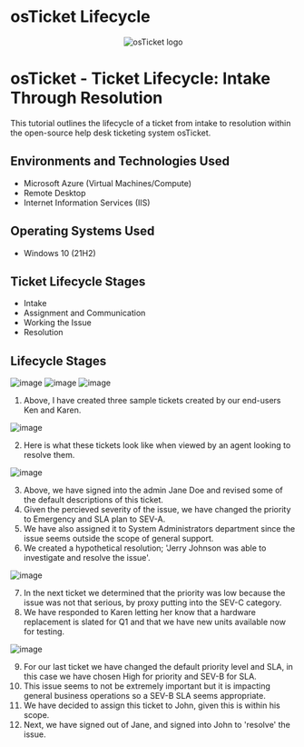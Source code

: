 # osTicket Lifecycle
<p align="center">
<img src="https://i.imgur.com/Clzj7Xs.png" alt="osTicket logo"/>
</p>

<h1>osTicket - Ticket Lifecycle: Intake Through Resolution</h1>
This tutorial outlines the lifecycle of a ticket from intake to resolution within the open-source help desk ticketing system osTicket.<br />


<h2>Environments and Technologies Used</h2>

- Microsoft Azure (Virtual Machines/Compute)
- Remote Desktop
- Internet Information Services (IIS)

<h2>Operating Systems Used </h2>

- Windows 10</b> (21H2)

<h2>Ticket Lifecycle Stages</h2>

- Intake
- Assignment and Communication
- Working the Issue
- Resolution

<h2>Lifecycle Stages</h2>

<p>



![image](https://github.com/bradgarton13/ticket-lifecycle/assets/166873905/89c24444-d385-44cd-8861-3dcf96cf963e)
![image](https://github.com/bradgarton13/ticket-lifecycle/assets/166873905/99701130-4616-4042-86c0-a0bc8946ca35)
![image](https://github.com/bradgarton13/ticket-lifecycle/assets/166873905/a8bef082-a28c-4f4b-832d-970b67330691)

1. Above, I have created three sample tickets created by our end-users Ken and Karen.
</p>
<p>
</p>
<p>


</p>
<p>
</p>
<p>

           
  
![image](https://github.com/bradgarton13/ticket-lifecycle/assets/166873905/f14729e7-1622-47b9-bd89-981572b7c207)

2. Here is what these tickets look like when viewed by an agent looking to resolve them.
  


![image](https://github.com/bradgarton13/ticket-lifecycle/assets/166873905/26ade1d8-8e4c-4b6d-a5f3-645f74565ec4)

3. Above, we have signed into the admin Jane Doe and revised some of the default descriptions of this ticket.
4. Given the percieved severity of the issue, we have changed the priority to Emergency and SLA plan to SEV-A.
5. We have also assigned it to System Administrators department since the issue seems outside the scope of general support.
6. We created a hypothetical resolution; 'Jerry Johnson was able to investigate and resolve the issue'.





![image](https://github.com/bradgarton13/ticket-lifecycle/assets/166873905/e32c9986-78a8-4015-adc5-8d41cc7d7952)

7. In the next ticket we determined that the priority was low because the issue was not that serious, by proxy putting into the SEV-C category.
8. We have responded to Karen letting her know that a hardware replacement is slated for Q1 and that we have new units available now for testing.





![image](https://github.com/bradgarton13/ticket-lifecycle/assets/166873905/3df78257-d881-4b1c-b1e4-c9257ebc3e2f)

9. For our last ticket we have changed the default priority level and SLA, in this case we have chosen High for priority and SEV-B for SLA.
10. This issue seems to not be extremely important but it is impacting general business operations so a SEV-B SLA seems appropriate.
11. We have decided to assign this ticket to John, given this is within his scope.
12. Next, we have signed out of Jane, and signed into John to 'resolve' the issue.
